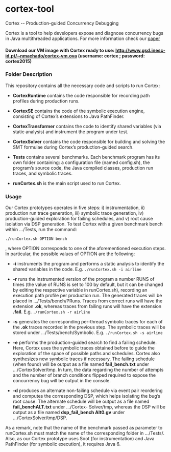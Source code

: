# cortex-tool
Cortex -- Production-guided Concurrency Debugging


Cortex is a tool to help developers expose and diagnose concurrency bugs in Java multithreaded applications. For more information check our [paper](http://www.gsd.inesc-id.pt/~nmachado/papers/ppopp16-nmachado.pdf)

#### Download our VM image with Cortex ready to use: http://www.gsd.inesc-id.pt/~nmachado/cortex-vm.ova  (username: cortex ; password: cortex2015)
    

### Folder Description 

This repository contains all the necessary code and scripts to run Cortex:

* **CortexRuntime** contains the code responsible for recording path profiles during production runs.

* **CortexSE** contains the code of the symbolic execution engine, consisting of Cortex’s extensions to Java PathFinder.

* **CortexTransformer** contains the code to identify shared variables (via static analysis) and instrument the program under test.

* **CortexSolver** contains the code responsible for building and solving the SMT formulae during Cortex’s production-guided search.

* **Tests** contains several benchmarks. Each benchmark program has its own folder containing: a configuration file (named config.sh), the program’s source code, the Java compiled classes, production run traces, and symbolic traces.

* **runCortex.sh** is the main script used to run Cortex.


### Usage 

Our Cortex prototypes operates in five steps: i) instrumentation, ii) production run trace generation, iii) symbolic trace generation, iv) production-guided exploration for failing schedules, and v) root cause isolation via DSP generation.
To test Cortex with a given benchmark bench within .../Tests, run the
command:
```
./runCortex.sh OPTION bench
```
, where OPTION corresponds to one of the aforementioned execution steps. In particular, the possible values of OPTION are the following:

* **-i** instruments the program and performs a static analysis to identify the shared variables in the code. E.g. ```./runCortex.sh -i airline```

* **-r** runs the instrumented version of the program a number RUNS of times (the value of RUNS is set to 100 by default, but it can be changed by editing the respective variable in runCortex.sh), recording an execution path profile per production run. The generated traces will be placed in .../Tests/bench/PRuns. Traces from correct runs will have the extension **.ok**, whereas traces from failing runs will have the extension **.fail**. E.g. ```./runCortex.sh -r airline```

* **-s** generates the corresponding per-thread symbolic traces for each of the **.ok** traces recorded in the previous step. The symbolic traces will be stored under .../Tests/bench/Symbolic. E.g. ```./runCortex.sh -s airline```

* **-e** performs the production-guided search to find a failing schedule. Here, Cortex uses the symbolic traces obtained before to guide the exploration of the space of possible paths and schedules. Cortex also synthesizes new symbolic traces if necessary.
The failing schedule (when found) will be output as a file named **fail_bench.txt** under .../CortexSolver/tmp. In turn, the data regarding the number of attempts and the number of branch conditions flipped required to expose the concurrency bug will be output in the console.

* **-d** produces an alternate non-failing schedule via event pair reordering and computes the corresponding DSP, which helps isolating the bug’s root cause. The alternate schedule will be output as a file named **fail_benchALT.txt** under .../Cortex- Solver/tmp, whereas the DSP will be output as a file named **dsp_fail_bench Alt0.gv** under .../CortexSolver/tmp/DSP.


As a remark, note that the name of the benchmark passed as parameter to runCortex.sh must match the name of the corresponding folder in .../Tests/. Also, as our Cortex prototype uses Soot (for instrumentation) and Java PathFinder (for symbolic execution), it requires Java 6.











